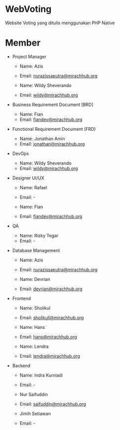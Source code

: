 # WebVoting
Website Voting yang ditulis menggunakan PHP Native

# Member
- Project Manager
   - Name: Azis
   - Email: nurazissaputra@mirachhub.org

   - Name: Wildy Sheverando
   - Email: wildy@mirachhub.org

- Business Requirement Document [BRD]
   - Name: Fian
   - Email: fiandev@mirachhub.org

- Functional Requirement Document (FRD)
   - Name: Jonathan Amin
   - Email: jonathan@mirachhub.org

- DevOps
   - Name: Wildy Sheverando
   - Email: wildy@mirachhub.org

- Designer UI/UX
   - Name: Rafael
   - Email: -

   - Name: Fian
   - Email: fiandev@mirachhub.org

- QA
  - Name: Rizky Tegar
  - Email: -

- Database Management
  - Name: Azis
  - Email: nurazissaputra@mirachhub.org

  - Name: Devrian
  - Email: devrian@mirachhub.org

- Frontend
  - Name: Sholikul
  - Email: sholikull@mirachhub.org

  - Name: Hans
  - Email: hans@mirachhub.org
 
  - Name: Lendra
  - Email: lendra@mirachhub.org

- Backend
  - Name: Indra Kurniadi
  - Email: -

  - Nur Saifuddin
  - Email: saifuddin@mirachhub.org
 
  - Jimih Setiawan
  - Email: -
